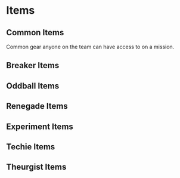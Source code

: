 # Items

## Common Items

Common gear anyone on the team can have access to on a mission.

## Breaker Items

## Oddball Items

## Renegade Items

## Experiment Items

## Techie Items

## Theurgist Items
